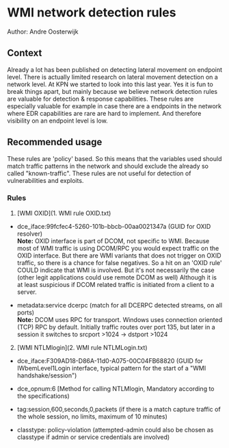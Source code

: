 # WMI network detection rules
Author: Andre Oosterwijk

## Context
Already a lot has been published on detecting lateral movement on endpoint level. There is actually limited research on lateral movement detection on a network level. At KPN we started to look into this last year. Yes it is fun to break things apart, but mainly because we believe network detection rules are valuable for detection & response capabilities. These rules are especially valuable for example in case there are a endpoints in the network where EDR capabilities are rare are hard to implement. And therefore visibility on an endpoint level is low.

## Recommended usage
These rules are 'policy' based. So this means that the variables used should match traffic patterns in the network and should exclude the already so called "known-traffic".
These rules are not useful for detection of vulnerabilities and exploits.

### Rules
1. [WMI OXID](1. WMI rule OXID.txt)

 - dce_iface:99fcfec4-5260-101b-bbcb-00aa0021347a	(GUID for OXID resolver) <br>
**Note:** OXID interface is part of DCOM, not specific to WMI. Because most of WMI traffic is using DCOM/RPC you would expect traffic on the OXID interface. 
But there are WMI variants that does not trigger on OXID traffic, so there is a chance for false negatives.
So a hit on an 'OXID rule' COULD indicate that WMI is involved. But it's not necessarily the case (other legit applications could use remote DCOM as well)
Although it is at least suspicious if DCOM related traffic is initiated from a client to a server.


 - metadata:service dcerpc	(match for all DCERPC detected streams, on all ports) <br>
**Note:** DCOM uses RPC for transport. Windows uses connection oriented (TCP) RPC by default. Initially traffic routes over port 135, but later in a session it switches to srcport >1024 -> dstport >1024

2. [WMI NTLMlogin](2. WMI rule NTLMLogin.txt)


 - dce_iface:F309AD18-D86A-11d0-A075-00C04FB68820	(GUID for IWbemLevel1Login interface, typical pattern for the start of a "WMI handshake/session")

 - dce_opnum:6	[Method for calling NTLMlogin, Mandatory according to the specifications)

 - tag:session,600,seconds,0,packets	(if there is a match capture traffic of the whole session, no limits, maximum of 10 minutes)

 - classtype: policy-violation	(attempted-admin could also be chosen as classtype if admin or service credentials are involved)
